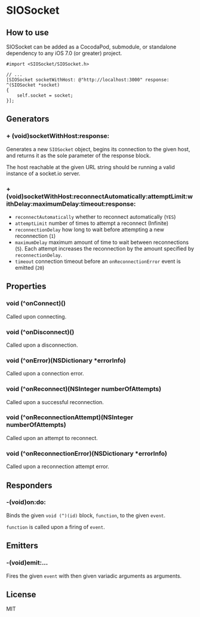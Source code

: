 
# SIOSocket

## How to use

SIOSocket can be added as a CocodaPod, submodule, or standalone dependency to any iOS 7.0 (or greater) project.

```objc
#import <SIOSocket/SIOSocket.h>

// ...
[SIOSocket socketWithHost: @"http://localhost:3000" response: ^(SIOSocket *socket)
{
    self.socket = socket;
}];
```

## Generators

### + (void)socketWithHost:response:

Generates a new `SIOSocket` object, begins its connection to the given host, and returns it as the sole parameter of the response block.

The host reachable at the given URL string should be running a valid instance of a socket.io server.

### + (void)socketWithHost:reconnectAutomatically:attemptLimit:withDelay:maximumDelay:timeout:response:

- `reconnectAutomatically` whether to reconnect automatically (`YES`)
- `attemptLimit` number of times to attempt a reconnect (Infinite)
- `reconnectionDelay` how long to wait before attempting a new
reconnection (`1`)
- `maximumDelay` maximum amount of time to wait between
reconnections (`5`). Each attempt increases the reconnection by
the amount specified by `reconnectionDelay`.
- `timeout` connection timeout before an `onReconnectionError` event is emitted (`20`)

## Properties

### void (^onConnect)()

Called upon connecting.

### void (^onDisconnect)()

Called upon a disconnection.

### void (^onError)(NSDictionary *errorInfo)

Called upon a connection error.

### void (^onReconnect)(NSInteger numberOfAttempts)

Called upon a successful reconnection.

### void (^onReconnectionAttempt)(NSInteger numberOfAttempts)

Called upon an attempt to reconnect.

### void (^onReconnectionError)(NSDictionary *errorInfo)

Called upon a reconnection attempt error.

## Responders

### -(void)on:do:

Binds the given `void (^)(id)` block, `function`, to the given `event`.

`function` is called upon a firing of `event`.

## Emitters

### -(void)emit:...

Fires the given `event` with then given variadic arguments as arguments.

## License

MIT